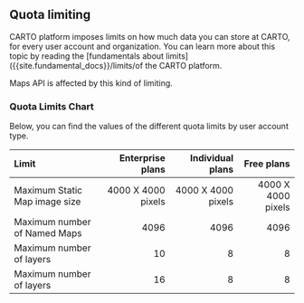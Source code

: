 ## Quota limiting

CARTO platform imposes limits on how much data you can store at CARTO, for every user account and organization. You can learn more about this topic by reading the [fundamentals about limits]({{site.fundamental_docs}}/limits/of the CARTO platform.

Maps API is affected by this kind of limiting.

### Quota Limits Chart

Below, you can find the values of the different quota limits by user account type.

|Limit   |Enterprise plans   |Individual plans  |Free plans  |
| :---         |          ---: |          ---: |          ---: |
| Maximum Static Map image size |4000 X 4000 pixels  |4000 X 4000 pixels  |4000 X 4000 pixels  |
| Maximum number of Named Maps |4096  |4096  |4096 |
| Maximum number of layers |10  |8  |8 |
| Maximum number of layers |16  |8  |8 |
